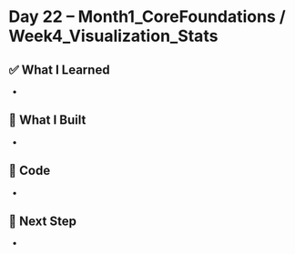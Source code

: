 # Day 22 – Month1_CoreFoundations / Week4_Visualization_Stats

## ✅ What I Learned
- 

## 🔨 What I Built
- 

## 📂 Code
- 

## 🎯 Next Step
- 
